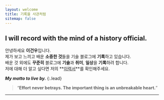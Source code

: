 ```yaml
---
layout: welcome
title: 기록을 사관처럼
sitemap: false
---
```


## I will record with the mind of a history official.

안녕하세요 **이건우**입니다.<br>
제가 보고 느끼고 배운 **소중한 것**들을 기술 블로그에 **기록**하고 있습니다.<br>
배운 것 외에도 **꾸준히** 블로그에 **기술**과 **취미**, **일상**을 **기록**하려 합니다.<br>
저에 대해 더 알고 싶다면 저의 **[이력서]**를 확인해주세요.

_**My motto to live by.**_
{:.lead}

> “**Effort never betrays. The important thing is an unbreakable heart.**”

---

<!--author-->

<!-- Links -->
[Xiness]: https://www.xiness.com/
[resume]: /resume/
[이력서]: /resume/
